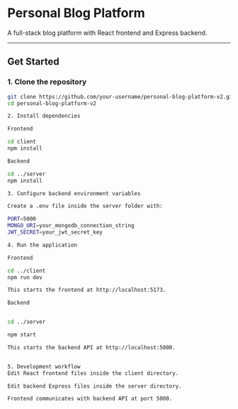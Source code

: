 # Personal Blog Platform

A full-stack blog platform with React frontend and Express backend.

---

## Get Started

### 1. Clone the repository

```bash
git clone https://github.com/your-username/personal-blog-platform-v2.git
cd personal-blog-platform-v2

2. Install dependencies

Frontend

cd client
npm install

Backend

cd ../server
npm install

3. Configure backend environment variables

Create a .env file inside the server folder with:

PORT=5000
MONGO_URI=your_mongodb_connection_string
JWT_SECRET=your_jwt_secret_key

4. Run the application

Frontend

cd ../client
npm run dev

This starts the frontend at http://localhost:5173.

Backend


cd ../server

npm start

This starts the backend API at http://localhost:5000.


5. Development workflow
Edit React frontend files inside the client directory.

Edit backend Express files inside the server directory.

Frontend communicates with backend API at port 5000.

